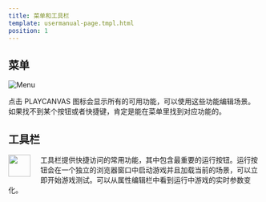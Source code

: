 ```yaml
---
title: 菜单和工具栏
template: usermanual-page.tmpl.html
position: 1
---
```


## 菜单

![Menu][1]

点击 PLAYCANVAS 图标会显示所有的可用功能，可以使用这些功能编辑场景。如果找不到某个按钮或者快捷键，肯定是能在菜单里找到对应功能的。

## 工具栏

<img src="/images/user-manual/editor/menus-and-toolbar/toolbar.png" style="padding-right: 20px; float: left;" width="44"></img>

工具栏提供快捷访问的常用功能，其中包含最重要的运行按钮。运行按钮会在一个独立的浏览器窗口中启动游戏并且加载当前的场景，可以立即开始游戏测试。可以从属性编辑栏中看到运行中游戏的实时参数变化。

[1]: /images/user-manual/editor/menus-and-toolbar/menu.png

